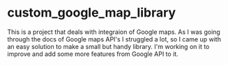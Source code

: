 # custom_google_map_library
This is a project that deals with integraion of Google maps.
As I was going through the docs of Google maps API's I struggled a lot,
so I came up with an easy solution to make a small but handy library.
I'm working on it to improve and add some more features from Google API
to it.
